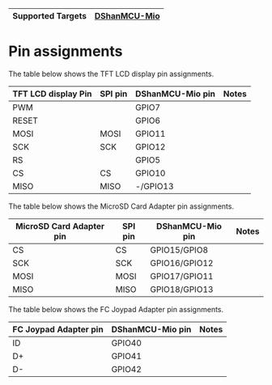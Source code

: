 | Supported Targets | [DShanMCU-Mio](https://forums.100ask.net/c/esp/esp32s3/50) |
| ----------------- | ------------ |

# Pin assignments

The table below shows the TFT LCD display pin assignments.

TFT LCD display Pin      | SPI pin | DShanMCU-Mio pin     |  Notes
-------------------------|---------|----------------------|-------------
 PWM                     |         | GPIO7                |
 RESET                   |         | GPIO6                |
 MOSI                    | MOSI    | GPIO11               |
 SCK                     | SCK     | GPIO12               |
 RS                      |         | GPIO5                |
 CS                      | CS      | GPIO10               |
 MISO                    | MISO    | -/GPIO13             |


The table below shows the MicroSD Card Adapter pin assignments.

MicroSD Card Adapter pin | SPI pin | DShanMCU-Mio pin     |  Notes
-------------------------|---------|----------------------|-------------
 CS                      | CS      | GPIO15/GPIO8         |
 SCK                     | SCK     | GPIO16/GPIO12        |
 MOSI                    | MOSI    | GPIO17/GPIO11        |
 MISO                    | MISO    | GPIO18/GPIO13        |


The table below shows the FC Joypad Adapter pin assignments.

FC Joypad Adapter pin    | DShanMCU-Mio pin     |  Notes
-------------------------|----------------------|-------------
 ID                      | GPIO40               |
 D+                      | GPIO41               |
 D-                      | GPIO42               |
